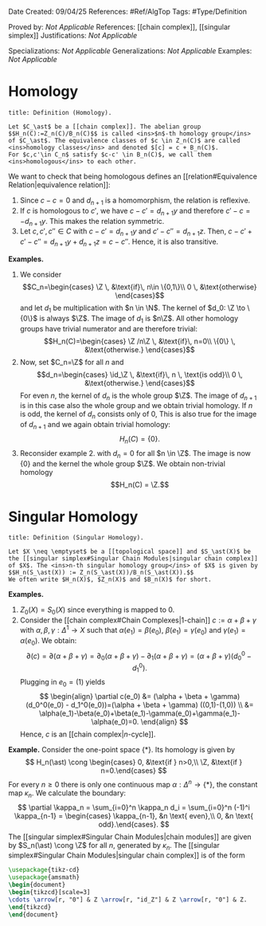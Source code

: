 <div class="topSpace"></div>

Date Created: 09/04/25
References: #Ref/AlgTop 
Tags: #Type/Definition

Proved by: <i>Not Applicable</i>
References: [[chain complex]], [[singular simplex]]
Justifications: <i>Not Applicable</i>

Specializations: <i>Not Applicable</i>
Generalizations: <i>Not Applicable</i>
Examples: <i>Not Applicable</i>

# Homology

``` ad-Definition
title: Definition (Homology).

Let $C_\ast$ be a [[chain complex]]. The abelian group $$H_n(C):=Z_n(C)/B_n(C)$$ is called <ins>$n$-th homology group</ins> of $C_\ast$. The equivalence classes of $c \in Z_n(C)$ are called <ins>homology classes</ins> and denoted $[c] = c + B_n(C)$.
For $c,c'\in C_n$ satisfy $c-c' \in B_n(C)$, we call them <ins>homologous</ins> to each other.
```

We want to check that being homologous defines an [[relation#Equivalence Relation|equivalence relation]]:
 1. Since $c-c=0$ and $d_{n+1}$ is a homomorphism, the relation is reflexive.
 2. If $c$ is homologous to $c'$, we have $c-c'=d_{n+1}y$ and therefore $c'-c=-d_{n+1}y$. This makes the relation symmetric.
 3. Let $c,c',c'' \in C$ with $c-c'=d_{n+1}y$ and $c'-c'' = d_{n+1}z$. Then, $c-c'+c'-c'' = d_{n+1}y+d_{n+1}z = c-c''$. Hence, it is also transitive.

**Examples.**
 1. We consider $$C_n=\begin{cases} \Z \, &\text{if}\, n\in \{0,1\}\\ 0 \, &\text{otherwise} \end{cases}$$ and let $d_1$ be multiplication with $n \in \N$. The kernel of $d_0: \Z \to \{0\}$ is always $\Z$. The image of $d_1$ is $n\Z$. All other homology groups have trivial numerator and are therefore trivial: $$H_n(C)=\begin{cases} \Z /n\Z \, &\text{if}\, n=0\\ \{0\} \, &\text{otherwise.} \end{cases}$$
 2. Now, set $C_n=\Z$ for all $n$ and $$d_n=\begin{cases} \id_\Z \, &\text{if}\, n \, \text{is odd}\\ 0 \, &\text{otherwise.} \end{cases}$$ For even $n$, the kernel of $d_n$ is the whole group $\Z$. The image of $d_{n+1}$ is in this case also the whole group and we obtain trivial homology. If $n$ is odd, the kernel of $d_n$ consists only of $0$,  This is also true for the image of $d_{n+1}$ and we again obtain trivial homology: $$H_n(C) = \{0\}.$$
 3. Reconsider example 2. with $d_n = 0$ for all $n \in \Z$. The image is now $\{0\}$ and the kernel the whole group $\Z$. We obtain non-trivial homology $$H_n(C) = \Z.$$

# Singular Homology

``` ad-Definition
title: Definition (Singular Homology).

Let $X \neq \emptyset$ be a [[topological space]] and $S_\ast(X)$ be the [[singular simplex#Singular Chain Modules|singular chain complex]] of $X$. The <ins>n-th singular homology group</ins> of $X$ is given by
$$H_n(S_\ast(X)) := Z_n(S_\ast(X))/B_n(S_\ast(X)).$$
We often write $H_n(X)$, $Z_n(X)$ and $B_n(X)$ for short.
```

**Examples.**
1. $Z_0(X) = S_0(X)$ since everything is mapped to $0$.
2. Consider the [[chain complex#Chain Complexes|$1$-chain]] $c:=\alpha + \beta + \gamma$ with $\alpha, \beta, \gamma: \Delta^1 \to X$ such that $\alpha(e_1)=\beta(e_0)$, $\beta(e_1) = \gamma(e_0)$ and $\gamma(e_1) = \alpha(e_0)$. We obtain:
$$
\partial(c) = \partial(\alpha + \beta + \gamma) = \partial_0(\alpha + \beta + \gamma) - \partial_1(\alpha + \beta + \gamma) = (\alpha + \beta + \gamma) (d_0^0 - d_1^0).
$$
Plugging in $e_0=(1)$ yields
$$
\begin{align}
\partial c(e_0) &= (\alpha + \beta + \gamma) (d_0^0(e_0) - d_1^0(e_0))=(\alpha + \beta + \gamma) ((0,1)-(1,0))  \\
&= \alpha(e_1)-\beta(e_0)+\beta(e_1)-\gamma(e_0)+\gamma(e_1)-\alpha(e_0)=0.
\end{align}
$$
Hence, $c$ is an [[chain complex|$n$-cycle]].

**Example.**
Consider the one-point space $\{\ast\}$. Its homology is given by
$$
H_n(\ast) \cong \begin{cases} 0, &\text{if } n>0,\\ \Z, &\text{if } n=0.\end{cases}
$$
For every $n \geq 0$ there is only one continuous map $\alpha: \Delta^n \to \{\ast\}$, the constant map $\kappa_n$. We calculate the boundary:
$$
\partial \kappa_n = \sum_{i=0}^n \kappa_n d_i = \sum_{i=0}^n (-1)^i \kappa_{n-1} = \begin{cases} \kappa_{n-1}, &n \text{ even},\\ 0, &n \text{ odd}.\end{cases}.
$$
The [[singular simplex#Singular Chain Modules|chain modules]] are given by $S_n(\ast) \cong \Z$ for all $n$, generated by $\kappa_n$. The [[singular simplex#Singular Chain Modules|singular chain complex]] is of the form
```tikz
\usepackage{tikz-cd}
\usepackage{amsmath}
\begin{document}
\begin{tikzcd}[scale=3]
\cdots \arrow[r, "0"] & Z \arrow[r, "id_Z"] & Z \arrow[r, "0"] & Z.
\end{tikzcd}
\end{document}
```